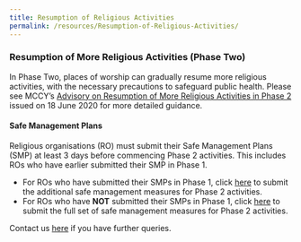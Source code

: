 ```yaml
---
title: Resumption of Religious Activities
permalink: /resources/Resumption-of-Religious-Activities/
---
```


### Resumption of More Religious Activities (Phase Two)
In Phase Two, places of worship can gradually resume more religious activities, with the necessary precautions to safeguard public health. Please see MCCY’s [Advisory on Resumption of More Religious Activities in Phase 2](/media/ResumptionofMoreReligiousActivitiesinPhase2.pdf) issued on 18 June 2020  for more detailed guidance.

#### Safe Management Plans
Religious organisations (RO) must submit their Safe Management Plans (SMP) at least 3 days before commencing Phase 2 activities. This includes ROs who have earlier submitted their SMP in Phase 1.

* For ROs who have submitted their SMPs in Phase 1, click [here](https://www.form.gov.sg/5eeb1acc5a361100119ea96f) to submit the additional safe management measures for Phase 2 activities.
* For ROs who have **NOT** submitted their SMPs in Phase 1, click [here](https://www.form.gov.sg/5ee9731b6319c2001142d399) to submit the full set of safe management measures for Phase 2 activities.

Contact us [here](https://form.gov.sg/#!/5ea676523f72e70011cff5f1) if you have further queries. 
